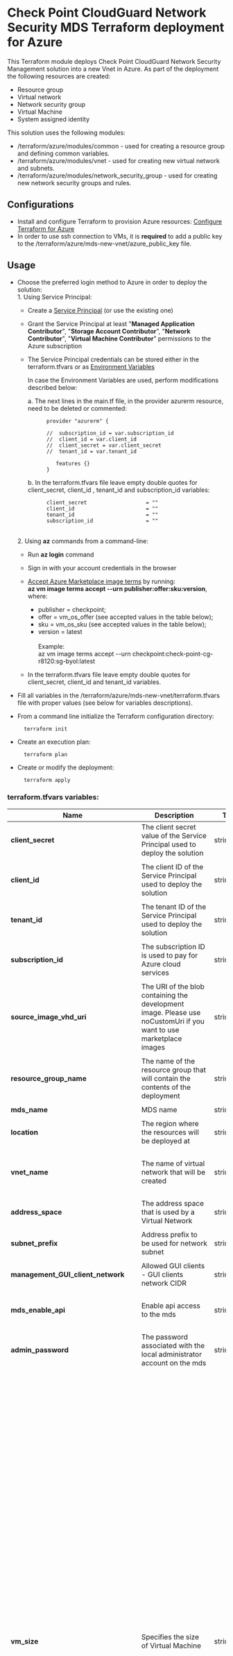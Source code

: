 # Check Point CloudGuard Network Security MDS Terraform deployment for Azure

This Terraform module deploys Check Point CloudGuard Network Security Management solution into a new Vnet in Azure.
As part of the deployment the following resources are created:
- Resource group
- Virtual network
- Network security group
- Virtual Machine
- System assigned identity

This solution uses the following modules:
- /terraform/azure/modules/common - used for creating a resource group and defining common variables.
- /terraform/azure/modules/vnet - used for creating new virtual network and subnets.
- /terraform/azure/modules/network_security_group - used for creating new network security groups and rules.


## Configurations
- Install and configure Terraform to provision Azure resources: [Configure Terraform for Azure](https://docs.microsoft.com/en-us/azure/virtual-machines/linux/terraform-install-configure)
- In order to use ssh connection to VMs, it is **required** to add a public key to the /terraform/azure/mds-new-vnet/azure_public_key file.

## Usage
- Choose the preferred login method to Azure in order to deploy the solution:
    <br>1. Using Service Principal:
    - Create a [Service Principal](https://docs.microsoft.com/en-us/azure/active-directory/develop/howto-create-service-principal-portal) (or use the existing one) 
    - Grant the Service Principal at least "**Managed Application Contributor**", "**Storage Account Contributor**", "**Network Contributor**", "**Virtual Machine Contributor**" permissions to the Azure subscription<br>
    - The Service Principal credentials can be stored either in the terraform.tfvars or as [Environment Variables](https://www.terraform.io/docs/providers/azuread/guides/service_principal_client_secret.html)<br>
    
      In case the Environment Variables are used, perform modifications described below:<br>
      
       a. The next lines in the main.tf file, in the provider azurerm resource,  need to be deleted or commented:
            
                provider "azurerm" {
                
                //  subscription_id = var.subscription_id
                //  client_id = var.client_id
                //  client_secret = var.client_secret
                //  tenant_id = var.tenant_id
                
                   features {}
                }
            
        b. In the terraform.tfvars file leave empty double quotes for client_secret, client_id , tenant_id and subscription_id variables:
        
                client_secret                   = ""
                client_id                       = ""
                tenant_id                       = ""
                subscription_id                 = "" 
        
    <br>2. Using **az** commands from a command-line:
    - Run  **az login** command 
    - Sign in with your account credentials in the browser
    - [Accept Azure Marketplace image terms](https://docs.microsoft.com/en-us/cli/azure/vm/image/terms?view=azure-cli-latest) by running:
     <br>**az vm image terms accept --urn publisher:offer:sku:version**, where:
        - publisher = checkpoint;
        - offer = vm_os_offer (see accepted values in the table below);
        - sku = vm_os_sku (see accepted values in the table below);
        - version = latest<br/>
    <br>Example:<br>
    az vm image terms accept --urn checkpoint:check-point-cg-r8120:sg-byol:latest
    
    - In the terraform.tfvars file leave empty double quotes for client_secret, client_id and tenant_id variables. 
 
- Fill all variables in the /terraform/azure/mds-new-vnet/terraform.tfvars file with proper values (see below for variables descriptions).
- From a command line initialize the Terraform configuration directory:

        terraform init
- Create an execution plan:
 
        terraform plan
- Create or modify the deployment:
 
        terraform apply

### terraform.tfvars variables:
 | Name          | Description                                                                                                                                                                              | Type          | Allowed values | Default |
 | ------------- | ------------- | ------------- | -------------  | -------------  |
 | **client_secret** | The client secret value of the Service Principal used to deploy the solution                                                                                                          | string | | n/a
 |  |                                                                                                                                                                                          |  |  |  |
 | **client_id** | The client ID of the Service Principal used to deploy the solution                                                                                                                       | string | | n/a
 |  |                                                                                                                                                                                          |  |  |  |
 | **tenant_id** | The tenant ID of the Service Principal used to deploy the solution                                                                                                                       | string | | n/a
 |  |                                                                                                                                                                                          |  |  |  |
 | **subscription_id** | The subscription ID is used to pay for Azure cloud services                                                                                                                              | string | | n/a
 |  |                                                                                                                                                                                          |  |  |  |
 | **source_image_vhd_uri** | The URI of the blob containing the development image. Please use noCustomUri if you want to use marketplace images                                                                       | string | | "noCustomUri"
 |  |                                                                                                                                                                                          |  |  |  |
 | **resource_group_name** | The name of the resource group that will contain the contents of the deployment                                                                                                          | string | Resource group names only allow alphanumeric characters, periods, underscores, hyphens and parenthesis and cannot end in a period | n/a
 |  |                                                                                                                                                                                          |  |  |  |
 | **mds_name** | MDS name                                                                                                                                                                                 | string |  | n/a
 |  |                                                                                                                                                                                          |  |  |  |
 | **location** | The region where the resources will be deployed at                                                                                                                                       | string | The full list of Azure regions can be found at https://azure.microsoft.com/regions | n/a
 |  |                                                                                                                                                                                          |  |  |  |
 | **vnet_name** | The name of virtual network that will be created                                                                                                                                         | string | The name must begin with a letter or number, end with a letter, number or underscore, and may contain only letters, numbers, underscores, periods, or hyphens | n/a
 |  |                                                                                                                                                                                          |  |  |  |
 | **address_space** | The address space that is used by a Virtual Network                                                                                                                                      | string | A valid address in CIDR notation  | "10.0.0.0/16"
 |  |                                                                                                                                                                                          |  |  |  |
 | **subnet_prefix** | Address prefix to be used for network subnet                                                                                                                                             | string | A valid address in CIDR notation  | "10.0.0.0/24"
 |  |                                                                                                                                                                                          |  |  |  |
 | **management_GUI_client_network** | Allowed GUI clients - GUI clients network CIDR                                                                                                                                           | string | | n/a
 |  |                                                                                                                                                                                          |  |  |  |
 | **mds_enable_api** | Enable api access to the mds                                                                                                                                                             | string | - "all"; <br/> - "management_only"; <br/> - "gui_clients" <br/> - "disable"; | "disable"
 |  |                                                                                                                                                                                          |  |  |  |
 | **admin_password** | The password associated with the local administrator account on the mds                                                                                                                  | string | Password must have 3 of the following: 1 lower case character, 1 upper case character, 1 number, and 1 special character | n/a
 |  |                                                                                                                                                                                          |  |  |  |
 | **vm_size** | Specifies the size of Virtual Machine                                                                                                                                                    | string | "Standard_DS2_v2", "Standard_DS3_v2", "Standard_DS4_v2", "Standard_DS5_v2", "Standard_F2s", "Standard_F4s", "Standard_F8s", "Standard_F16s", "Standard_D4s_v3", "Standard_D8s_v3", "Standard_D16s_v3", "Standard_D32s_v3", "Standard_D64s_v3", "Standard_E4s_v3", "Standard_E8s_v3", "Standard_E16s_v3", "Standard_E20s_v3", "Standard_E32s_v3", "Standard_E64s_v3", "Standard_E64is_v3", "Standard_F4s_v2", "Standard_F8s_v2", "Standard_F16s_v2", "Standard_F32s_v2", "Standard_F64s_v2", "Standard_M8ms", "Standard_M16ms", "Standard_M32ms", "Standard_M64ms", "Standard_M64s", "Standard_D2_v2", "Standard_D3_v2", "Standard_D4_v2", "Standard_D5_v2", "Standard_D11_v2", "Standard_D12_v2", "Standard_D13_v2", "Standard_D14_v2", "Standard_D15_v2", "Standard_F2", "Standard_F4", "Standard_F8", "Standard_F16", "Standard_D4_v3", "Standard_D8_v3", "Standard_D16_v3", "Standard_D32_v3", "Standard_D64_v3", "Standard_E4_v3", "Standard_E8_v3", "Standard_E16_v3", "Standard_E20_v3", "Standard_E32_v3", "Standard_E64_v3", "Standard_E64i_v3", "Standard_DS11_v2", "Standard_DS12_v2", "Standard_DS13_v2", "Standard_DS14_v2", "Standard_DS15_v2", "Standard_D2_v5", "Standard_D4_v5", "Standard_D8_v5", "Standard_D16_v5","Standard_D32_v5", "Standard_D2s_v5", "Standard_D4s_v5", "Standard_D8s_v5", "Standard_D16s_v5", "Standard_D2d_v5", "Standard_D4d_v5", "Standard_D8d_v5", "Standard_D16d_v5", "Standard_D32d_v5", "Standard_D2ds_v5", "Standard_D4ds_v5", "Standard_D8ds_v5", "Standard_D16ds_v5", "Standard_D32ds_v5" | n/a
 |  |                                                                                                                                                                                          |  |  |  |
 | **disk_size** | Storage data disk size size(GB)                                                                                                                                                          | string | A number in the range 100 - 3995 (GB) | n/a
 |  |                                                                                                                                                                                          |  |  |  |
 | **vm_os_sku** | A sku of the image to be deployed                                                                                                                                                        | string |  "mgmt-byol" - BYOL license; <br/>"mgmt-25" - PAYG; | n/a
 |  |                                                                                                                                                                                          |  |  |  |
 | **vm_os_offer** | The name of the image offer to be deployed                                                                                                                                               | string | "check-point-cg-r81"; <br/>"check-point-cg-r8110"; <br/>"check-point-cg-r8120"; <br/>"check-point-cg-r82"; | n/a
 |  |                                                                                                                                                                                          |  |  |  |
 | **os_version** | GAIA OS version                                                                                                                                                                          | string | "R81"; <br/>"R8110"; <br/>"R8120"; <br/>"R82"; | n/a
 |  |                                                                                                                                                                                          |  |  |  |
 | **bootstrap_script** | An optional script to run on the initial boot                                                                                                                                            | string | Bootstrap script example: <br/>"touch /home/admin/bootstrap.txt; echo 'hello_world' > /home/admin/bootstrap.txt" <br/>The script will create bootstrap.txt file in the /home/admin/ and add 'hello word' string into it | ""
 |  |                                                                                                                                                                                          |  |  |  |
 | **allow_upload_download** | Automatically download Blade Contracts and other important data. Improve product experience by sending data to Check Point                                                               | boolean | true; <br/>false; | n/a
 |  |                                                                                                                                                                                          |  |  |  |
 | **authentication_type** | Specifies whether a password authentication or SSH Public Key authentication should be used                                                                                              | string | "Password"; <br/>"SSH Public Key"; | n/a
 |  |                                                                                                                                                                                          |  |  |  |
 | **admin_shell** | Enables to select different admin shells                                                                                                                                                 | string | /etc/cli.sh; <br/>/bin/bash; <br/>/bin/csh; <br/>/bin/tcsh; | "/etc/cli.sh"
 |  |                                                                                                                                                                                          |  |  |  |
 | **sic_key** | Set the Secure Internal Communication one time secret used to set up trust between the primary and secondary servers. SIC key must be provided if installing a secondary Multi-Domain Server | string | Only alphanumeric characters are allowed, and the value must be 12-30 characters long  | n/a
 |  |                                                                                                                                                                                          |  |  |  |
 | **installation_type** | Enables to select installation type- gateway/standalone                                                                                                                                  | string | mds-primary; <br/>mds-secondary; <br/>mds-logserver; | n/a
 |  |  |  |  |  |
 | **serial_console_password_hash** | Optional parameter, used to enable serial console connection in case of SSH key as authentication type, to generate password hash use the command 'openssl passwd -6 PASSWORD' on Linux and paste it here  | string | | n/a
 |  |  |  |  |  |
 | **maintenance_mode_password_hash** | Maintenance mode password hash, relevant only for R81.20 and higher versions, to generate a password hash use the command 'grub2-mkpasswd-pbkdf2' on Linux and paste it here  | string | | n/a  
 |  |  |  |  |  |
 | **nsg_id** | Optional ID for a Network Security Group that already exists in Azure, if not provided, will create a default NSG | string | Existing NSG resource ID | ""
 |  |  |  |  |  |
 | **add_storage_account_ip_rules** | Add Storage Account IP rules that allow access to the Serial Console only for IPs based on their geographic location, if false then accses will be allowed from all networks | boolean | true; <br/>false; |  false
 |  |  |  |  |  |
 | **storage_account_additional_ips** | IPs/CIDRs that are allowed access to the Storage Account | list(string) | A list of valid IPs and CIDRs | []


## Example
    client_secret                   = "xxxxxxxxxxxxxxxxxxxxxxxxxxxxxxxxxxxx"
    client_id                       = "xxxxxxxxxxxxxxxxxxxxxxxxxxxxxxxxxxxx"
    tenant_id                       = "xxxxxxxxxxxxxxxxxxxxxxxxxxxxxxxxxxxx"
    subscription_id                 = "xxxxxxxxxxxxxxxxxxxxxxxxxxxxxxxxxxxx"
    source_image_vhd_uri            = "noCustomUri"
    resource_group_name             = "checkpoint-mds-rg-terraform"
    mds_name                        = "checkpoint-mds-terraform"
    location                        = "eastus"
    vnet_name                       = "checkpoint-mds-vnet"
    address_space                   = "10.0.0.0/16"
    subnet_prefix                   = "10.0.0.0/24"
    management_GUI_client_network   = "0.0.0.0/0"
    mds_enable_api                  = "disable"
    admin_password                  = "xxxxxxxxxxxx"
    vm_size                         = "Standard_D3_v2"
    disk_size                       = "110"
    vm_os_sku                       = "mgmt-byol"
    vm_os_offer                     = "check-point-cg-r8110"
    os_version                      = "R8110"
    bootstrap_script                = "touch /home/admin/bootstrap.txt; echo 'hello_world' > /home/admin/bootstrap.txt"
    allow_upload_download           = true
    authentication_type             = "Password"
    admin_shell                     = "/etc/cli.sh"
    sic_key                          = "xxxxxxxxxxxx"
    installation_type               = "mds-primary"
    primary                         = "true"
    secondary                       = "false"
    logserver                       = "false"
    serial_console_password_hash    = "xxxxxxxxxxxxxxxxxxxxxxxxxxxxxxxxxx"
    maintenance_mode_password_hash  = "xxxxxxxxxxxxxxxxxxxxxxxxxxxxxxxxxx"
    nsg_id                          = ""
    add_storage_account_ip_rules    = false
    storage_account_additional_ips  = []

## Revision History
In order to check the template version refer to the [sk116585](https://supportcenter.checkpoint.com/supportcenter/portal?eventSubmit_doGoviewsolutiondetails=&solutionid=sk116585)

| Template Version | Description                                                                                 |
|------------------|---------------------------------------------------------------------------------------------|
| 20240613 | - Updated Azure Terraform provider version <br> - Cosmetic fixes & default values <br> - Added option to limit storage account access by specify allowed sourcess <br> - Updated Public IP sku to Standard <br> - Added validation for os_version & os_offer |
| | | |
| 20230910 | - R81.20 is the default version |
| | | |
| 20230629         | First release of Check Point CloudGuard Network Security MDS Terraform deployment for Azure |
|                  |                                                                                             | |

## License

See the [LICENSE](../../LICENSE) file for details

